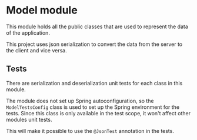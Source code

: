 # Model module

This module holds all the public classes that are used to represent the data of the application.

This project uses json serialization to convert the data from the server to the client and vice versa.

## Tests

There are serialization and deserialization unit tests for each class in this module.

The module does not set up Spring autoconfiguration,
so the `ModelTestsConfig` class is used to set up the Spring environment for the tests.
Since this class is only available in the test scope, it won't affect other modules unit tests.

This will make it possible to use the `@JsonTest` annotation in the tests.
